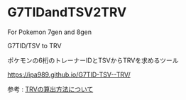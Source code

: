 # G7TIDandTSV2TRV

For Pokemon 7gen and 8gen

G7TID/TSV to TRV

ポケモンの6桁のトレーナーIDとTSVからTRVを求めるツール

https://ipa989.github.io/G7TID-TSV--TRV/


参考 : [TRVの算出方法について](http://pokemon-memo.blog.jp/archives/7596532.html)
